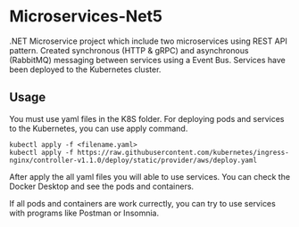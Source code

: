 # Microservices-Net5
.NET Microservice project which include two microservices using REST API pattern. Created synchronous (HTTP &amp; gRPC) and asynchronous (RabbitMQ) messaging between services using a Event Bus. Services have been deployed to the Kubernetes cluster.

## Usage
You must use yaml files in the K8S folder. 
For deploying pods and services to the Kubernetes, you can use apply command.
```
kubectl apply -f <filename.yaml>
kubectl apply -f https://raw.githubusercontent.com/kubernetes/ingress-nginx/controller-v1.1.0/deploy/static/provider/aws/deploy.yaml
```
After apply the all yaml files you will able to use services. You can check the Docker Desktop and see the pods and containers.

If all pods and containers are work currectly, you can try to use services with programs like Postman or Insomnia.
